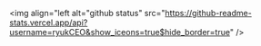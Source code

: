 <img align="left alt="github status" src="https://github-readme-stats.vercel.app/api?username=ryukCEO&show_iceons=true$hide_border=true" />